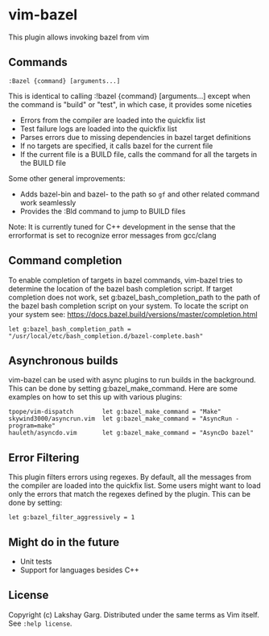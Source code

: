 # vim-bazel

This plugin allows invoking bazel from vim

## Commands

```
:Bazel {command} [arguments...]
```

This is identical to calling :!bazel {command} [arguments...] except
when the command is "build" or "test", in which case, it provides some
niceties

* Errors from the compiler are loaded into the quickfix list
* Test failure logs are loaded into the quickfix list
* Parses errors due to missing dependencies in bazel target definitions
* If no targets are specified, it calls bazel for the current file
* If the current file is a BUILD file, calls the command for all the
  targets in the BUILD file

Some other general improvements:

* Adds bazel-bin and bazel-<project> to the path so `gf` and other
  related command work seamlessly
* Provides the :Bld command to jump to BUILD files

Note: It is currently tuned for C++ development in the sense that the
errorformat is set to recognize error messages from gcc/clang

## Command completion

To enable completion of targets in bazel commands, vim-bazel tries to
determine the location of the bazel bash completion script. If target
completion does not work, set g:bazel_bash_completion_path to the path
of the bazel bash completion script on your system. To locate the script
on your system see: https://docs.bazel.build/versions/master/completion.html

```
let g:bazel_bash_completion_path = "/usr/local/etc/bash_completion.d/bazel-complete.bash"
```

## Asynchronous builds

vim-bazel can be used with async plugins to run builds in the background.
This can be done by setting g:bazel_make_command. Here are some examples
on how to set this up with various plugins:

```
tpope/vim-dispatch        let g:bazel_make_command = "Make"
skywind3000/asyncrun.vim  let g:bazel_make_command = "AsyncRun -program=make"
hauleth/asyncdo.vim       let g:bazel_make_command = "AsyncDo bazel"
```

## Error Filtering

This plugin filters errors using regexes. By default, all the messages
from the compiler are loaded into the quickfix list. Some users might
want to load only the errors that match the regexes defined by the plugin.
This can be done by setting:

```
let g:bazel_filter_aggressively = 1
```

## Might do in the future

* Unit tests
* Support for languages besides C++

## License

Copyright (c) Lakshay Garg. Distributed under the same terms as Vim itself. See `:help license`.
